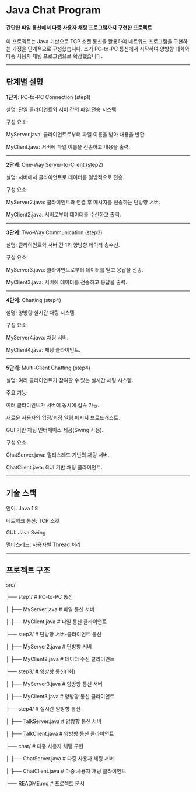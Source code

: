 # Java Chat Program
#### 간단한 파일 통신에서 다중 사용자 채팅 프로그램까지 구현한 프로젝트
이 프로젝트는 Java 기반으로 TCP 소켓 통신을 활용하여 네트워크 프로그램을 구현하는 과정을 단계적으로 구성했습니다. 초기 PC-to-PC 통신에서 시작하여 양방향 대화와 다중 사용자 채팅 프로그램으로 확장했습니다.

---

## 단계별 설명
**1단계**: PC-to-PC Connection (step1)

설명: 단일 클라이언트와 서버 간의 파일 전송 시스템.

구성 요소:

MyServer.java: 클라이언트로부터 파일 이름을 받아 내용을 반환.

MyClient.java: 서버에 파일 이름을 전송하고 내용을 출력.

---

**2단계**: One-Way Server-to-Client (step2)

설명: 서버에서 클라이언트로 데이터를 일방적으로 전송.

구성 요소:

MyServer2.java: 클라이언트와 연결 후 메시지를 전송하는 단방향 서버.

MyClient2.java: 서버로부터 데이터를 수신하고 출력.

---

**3단계**: Two-Way Communication (step3)

설명: 클라이언트와 서버 간 1회 양방향 데이터 송수신.

구성 요소:

MyServer3.java: 클라이언트로부터 데이터를 받고 응답을 전송.

MyClient3.java: 서버에 데이터를 전송하고 응답을 출력.

---

**4단계**: Chatting (step4)

설명: 양방향 실시간 채팅 시스템.

구성 요소:

MyServer4.java: 채팅 서버.

MyClient4.java: 채팅 클라이언트.

---

**5단계**: Multi-Client Chatting (step4)

설명: 여러 클라이언트가 참여할 수 있는 실시간 채팅 시스템.

주요 기능:

여러 클라이언트가 서버에 동시에 접속 가능.

새로운 사용자의 입장/퇴장 알림 메시지 브로드캐스트.

GUI 기반 채팅 인터페이스 제공(Swing 사용).

구성 요소:

ChatServer.java: 멀티스레드 기반의 채팅 서버.

ChatClient.java: GUI 기반 채팅 클라이언트.


---

## 기술 스택

언어: Java 1.8

네트워크 통신: TCP 소켓

GUI: Java Swing

멀티스레드: 사용자별 Thread 처리


---

## 프로젝트 구조

src/

├── step1/                 # PC-to-PC 통신

│   ├── MyServer.java      # 파일 통신 서버

│   ├── MyClient.java      # 파일 통신 클라이언트

├── step2/                 # 단방향 서버-클라이언트 통신

│   ├── MyServer2.java    # 단방향 서버

│   ├── MyClient2.java    # 데이터 수신 클라이언트

├── step3/                 # 양방향 통신(1회)

│   ├── MyServer3.java    # 양방향 통신 서버

│   ├── MyClient3.java    # 양방향 통신 클라이언트

├── step4/                 # 실시간 양방향 통신

│   ├── TalkServer.java    # 양방향 통신 서버

│   ├── TalkClient.java    # 양방향 통신 클라이언트

├── chat/                 # 다중 사용자 채팅 구현

│   ├── ChatServer.java    # 다중 사용자 채팅 서버

│   ├── ChatClient.java    # 다중 사용자 채팅 클라이언트

└── README.md              # 프로젝트 문서

